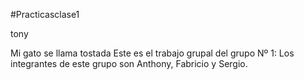 #Practicasclase1


tony



Mi gato se llama tostada
Este es el trabajo grupal del grupo Nº 1:
Los integrantes de este grupo son Anthony, Fabricio y Sergio.
